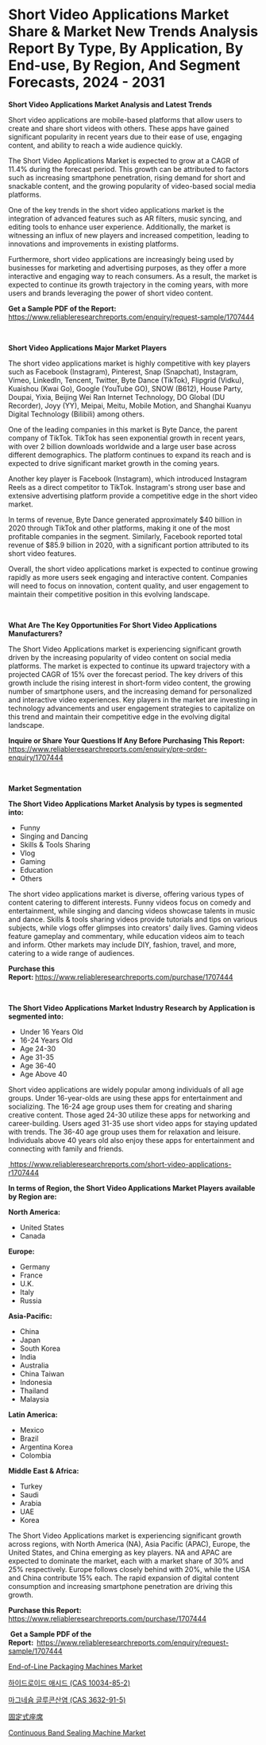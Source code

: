 <p><h1>Short Video Applications Market Share & Market New Trends Analysis Report By Type, By Application, By End-use, By Region, And Segment Forecasts, 2024 - 2031</h1></p><p><strong>Short Video Applications Market Analysis and Latest Trends</strong></p>
<p><p>Short video applications are mobile-based platforms that allow users to create and share short videos with others. These apps have gained significant popularity in recent years due to their ease of use, engaging content, and ability to reach a wide audience quickly.</p><p>The Short Video Applications Market is expected to grow at a CAGR of 11.4% during the forecast period. This growth can be attributed to factors such as increasing smartphone penetration, rising demand for short and snackable content, and the growing popularity of video-based social media platforms.</p><p>One of the key trends in the short video applications market is the integration of advanced features such as AR filters, music syncing, and editing tools to enhance user experience. Additionally, the market is witnessing an influx of new players and increased competition, leading to innovations and improvements in existing platforms.</p><p>Furthermore, short video applications are increasingly being used by businesses for marketing and advertising purposes, as they offer a more interactive and engaging way to reach consumers. As a result, the market is expected to continue its growth trajectory in the coming years, with more users and brands leveraging the power of short video content.</p></p>
<p><strong>Get a Sample PDF of the Report:&nbsp;</strong> <a href="https://www.reliableresearchreports.com/enquiry/request-sample/1707444">https://www.reliableresearchreports.com/enquiry/request-sample/1707444</a></p>
<p>&nbsp;</p>
<p><strong>Short Video Applications Major Market Players</strong></p>
<p><p>The short video applications market is highly competitive with key players such as Facebook (Instagram), Pinterest, Snap (Snapchat), Instagram, Vimeo, LinkedIn, Tencent, Twitter, Byte Dance (TikTok), Flipgrid (Vidku), Kuaishou (Kwai Go), Google (YouTube GO), SNOW (B612), House Party, Doupai, Yixia, Beijing Wei Ran Internet Technology, DO Global (DU Recorder), Joyy (YY), Meipai, Meitu, Mobile Motion, and Shanghai Kuanyu Digital Technology (Bilibili) among others.</p><p>One of the leading companies in this market is Byte Dance, the parent company of TikTok. TikTok has seen exponential growth in recent years, with over 2 billion downloads worldwide and a large user base across different demographics. The platform continues to expand its reach and is expected to drive significant market growth in the coming years.</p><p>Another key player is Facebook (Instagram), which introduced Instagram Reels as a direct competitor to TikTok. Instagram's strong user base and extensive advertising platform provide a competitive edge in the short video market.</p><p>In terms of revenue, Byte Dance generated approximately $40 billion in 2020 through TikTok and other platforms, making it one of the most profitable companies in the segment. Similarly, Facebook reported total revenue of $85.9 billion in 2020, with a significant portion attributed to its short video features.</p><p>Overall, the short video applications market is expected to continue growing rapidly as more users seek engaging and interactive content. Companies will need to focus on innovation, content quality, and user engagement to maintain their competitive position in this evolving landscape.</p></p>
<p>&nbsp;</p>
<p><strong>What Are The Key Opportunities For Short Video Applications Manufacturers?</strong></p>
<p><p>The Short Video Applications market is experiencing significant growth driven by the increasing popularity of video content on social media platforms. The market is expected to continue its upward trajectory with a projected CAGR of 15% over the forecast period. The key drivers of this growth include the rising interest in short-form video content, the growing number of smartphone users, and the increasing demand for personalized and interactive video experiences. Key players in the market are investing in technology advancements and user engagement strategies to capitalize on this trend and maintain their competitive edge in the evolving digital landscape.</p></p>
<p><strong>Inquire or Share Your Questions If Any Before Purchasing This Report:</strong> <a href="https://www.reliableresearchreports.com/enquiry/pre-order-enquiry/1707444">https://www.reliableresearchreports.com/enquiry/pre-order-enquiry/1707444</a></p>
<p>&nbsp;</p>
<p><strong>Market Segmentation</strong></p>
<p><strong>The Short Video Applications Market Analysis by types is segmented into:</strong></p>
<p><ul><li>Funny</li><li>Singing and Dancing</li><li>Skills & Tools Sharing</li><li>Vlog</li><li>Gaming</li><li>Education</li><li>Others</li></ul></p>
<p><p>The short video applications market is diverse, offering various types of content catering to different interests. Funny videos focus on comedy and entertainment, while singing and dancing videos showcase talents in music and dance. Skills & tools sharing videos provide tutorials and tips on various subjects, while vlogs offer glimpses into creators' daily lives. Gaming videos feature gameplay and commentary, while education videos aim to teach and inform. Other markets may include DIY, fashion, travel, and more, catering to a wide range of audiences.</p></p>
<p><strong>Purchase this Report:&nbsp;</strong><a href="https://www.reliableresearchreports.com/purchase/1707444">https://www.reliableresearchreports.com/purchase/1707444</a></p>
<p>&nbsp;</p>
<p><strong>The Short Video Applications Market Industry Research by Application is segmented into:</strong></p>
<p><ul><li>Under 16 Years Old</li><li>16-24 Years Old</li><li>Age 24-30</li><li>Age 31-35</li><li>Age 36-40</li><li>Age Above 40</li></ul></p>
<p><p>Short video applications are widely popular among individuals of all age groups. Under 16-year-olds are using these apps for entertainment and socializing. The 16-24 age group uses them for creating and sharing creative content. Those aged 24-30 utilize these apps for networking and career-building. Users aged 31-35 use short video apps for staying updated with trends. The 36-40 age group uses them for relaxation and leisure. Individuals above 40 years old also enjoy these apps for entertainment and connecting with family and friends.</p></p>
<p><a href="https://www.reliableresearchreports.com/short-video-applications-r1707444">&nbsp;https://www.reliableresearchreports.com/short-video-applications-r1707444</a></p>
<p><strong>In terms of Region, the Short Video Applications Market Players available by Region are:</strong></p>
<p>
    <p> <strong> North America: </strong>
        <ul>
            <li>United States</li>
            <li>Canada</li>
        </ul>
        </p> 
    <p> <strong> Europe: </strong>
        <ul>
            <li>Germany</li>
            <li>France</li>
            <li>U.K.</li>
            <li>Italy</li>
            <li>Russia</li>
        </ul>
        </p> 
    <p> <strong> Asia-Pacific: </strong>
        <ul>
            <li>China</li>
            <li>Japan</li>
            <li>South Korea</li>
            <li>India</li>
            <li>Australia</li>
            <li>China Taiwan</li>
            <li>Indonesia</li>
            <li>Thailand</li>
            <li>Malaysia</li>
        </ul>
        </p> 
    <p> <strong> Latin America: </strong>
        <ul>
            <li>Mexico</li>
            <li>Brazil</li>
            <li>Argentina Korea</li>
            <li>Colombia</li>
        </ul>
        </p> 
    <p> <strong> Middle East & Africa: </strong>
        <ul>
            <li>Turkey</li>
            <li>Saudi</li>
            <li>Arabia</li>
            <li>UAE</li>
            <li>Korea</li>
        </ul>
    </p>
    </p>
<p><p>The Short Video Applications market is experiencing significant growth across regions, with North America (NA), Asia Pacific (APAC), Europe, the United States, and China emerging as key players. NA and APAC are expected to dominate the market, each with a market share of 30% and 25% respectively. Europe follows closely behind with 20%, while the USA and China contribute 15% each. The rapid expansion of digital content consumption and increasing smartphone penetration are driving this growth.</p></p>
<p><strong>Purchase this Report: </strong><a href="https://www.reliableresearchreports.com/purchase/1707444">https://www.reliableresearchreports.com/purchase/1707444</a></p>
<p>&nbsp;<strong>Get a Sample PDF of the Report:&nbsp;&nbsp;</strong><a href="https://www.reliableresearchreports.com/enquiry/request-sample/1707444">https://www.reliableresearchreports.com/enquiry/request-sample/1707444</a></p>
<p><strong></strong></p>
<p><p><a href="https://github.com/guneycigdem35/Market-Research-Report-List-3/blob/main/end-of-line-packaging-machines-market.md">End-of-Line Packaging Machines Market</a></p><p><a href="https://github.com/bbbexter1/Market-Research-Report-List-1/blob/main/994037496768.md">하이드로이드 애시드 (CAS 10034-85-2)</a></p><p><a href="https://github.com/widodosean92/Market-Research-Report-List-1/blob/main/433498296767.md">마그네슘 글루콘산염 (CAS 3632-91-5)</a></p><p><a href="https://github.com/nxboeu02965442/Market-Research-Report-List-2/blob/main/8527641103297.md">固定式座席</a></p><p><a href="https://github.com/Paul14Anderson63/Market-Research-Report-List-4/blob/main/continuous-band-sealing-machine-market.md">Continuous Band Sealing Machine Market</a></p></p>